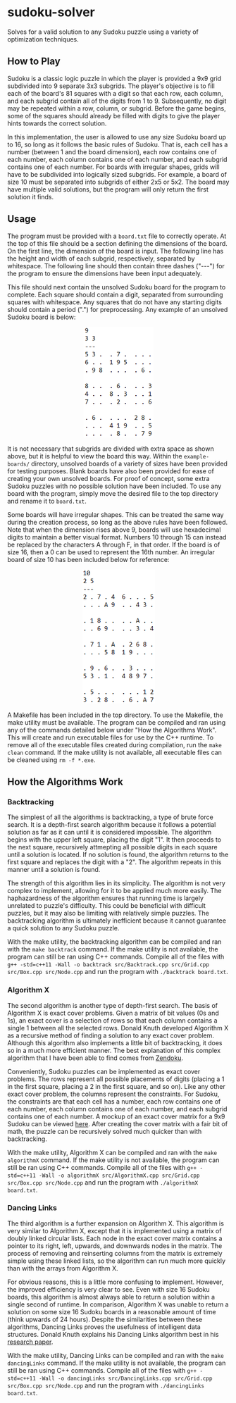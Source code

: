 # sudoku-solver
Solves for a valid solution to any Sudoku puzzle using a variety of optimization techniques.

## How to Play
Sudoku is a classic logic puzzle in which the player is provided a 9x9 grid subdivided into 9 separate 3x3 subgrids. The player's objective is to fill each of the board's 81 squares with a digit so that each row, each column, and each subgrid contain all of the digits from 1 to 9. Subsequently, no digit may be repeated within a row, column, or subgrid. Before the game begins, some of the squares should already be filled with digits to give the player hints towards the correct solution.

In this implementation, the user is allowed to use any size Sudoku board up to 16, so long as it follows the basic rules of Sudoku. That is, each cell has a number (between 1 and the board dimension), each row contains one of each number, each column contains one of each number, and each subgrid contains one of each number. For boards with irregular shapes, grids will have to be subdivided into logically sized subgrids. For example, a board of size 10 must be separated into subgrids of either 2x5 or 5x2. The board may have multiple valid solutions, but the program will only return the first solution it finds.

## Usage
The program must be provided with a `board.txt` file to correctly operate. At the top of this file should be a section defining the dimensions of the board. On the first line, the dimension of the board is input. The following line has the height and width of each subgrid, respectively, separated by whitespace. The following line should then contain three dashes ("---") for the program to ensure the dimensions have been input adequately.

This file should next contain the unsolved Sudoku board for the program to complete. Each square should contain a digit, separated from surrounding squares with whitespace. Any squares that do not have any starting digits should contain a period (".") for preprocessing. Any example of an unsolved Sudoku board is below:

<p align="center">
  <img src="https://github.com/rhelgason/sudoku-solver/blob/master/img/board-example.PNG" alt="example board"/>
<p>

It is not necessary that subgrids are divided with extra space as shown above, but it is helpful to view the board this way. Within the `example-boards/` directory, unsolved boards of a variety of sizes have been provided for testing purposes. Blank boards have also been provided for ease of creating your own unsolved boards. For proof of concept, some extra Sudoku puzzles with no possible solution have been included. To use any board with the program, simply move the desired file to the top directory and rename it to `board.txt`.

Some boards will have irregular shapes. This can be treated the same way during the creation process, so long as the above rules have been followed. Note that when the dimension rises above 9, boards will use hexadecimal digits to maintain a better visual format. Numbers 10 through 15 can instead be replaced by the characters A through F, in that order. If the board is of size 16, then a 0 can be used to represent the 16th number. An irregular board of size 10 has been included below for reference:

<p align="center">
  <img src="https://github.com/rhelgason/sudoku-solver/blob/master/img/board-example-10.PNG" alt="example board size 10"/>
<p>

A Makefile has been included in the top directory. To use the Makefile, the make utility must be available. The program can be compiled and ran using any of the commands detailed below under "How the Algorithms Work". This will create and run executable files for use by the C++ runtime. To remove all of the executable files created during compilation, run the `make clean` command. If the make utility is not available, all executable files can be cleaned using `rm -f *.exe`.

## How the Algorithms Work

### Backtracking
The simplest of all the algorithms is backtracking, a type of brute force search. It is a depth-first search algorithm because it follows a potential solution as far as it can until it is considered impossible. The algorithm begins with the upper left square, placing the digit "1". It then proceeds to the next square, recursively attmepting all possible digits in each square until a solution is located. If no solution is found, the algorithm returns to the first square and replaces the digit with a "2". The algorithm repeats in this manner until a solution is found.

The strength of this algorithm lies in its simplicity. The algorithm is not very complex to implement, allowing for it to be applied much more easily. The haphazardness of the algorithm ensures that running time is largely unrelated to puzzle's difficulty. This could be beneficial with difficult puzzles, but it may also be limiting with relatively simple puzzles. The backtracking algorithm is ultimately inefficient because it cannot guarantee a quick solution to any Sudoku puzzle.

With the make utility, the backtracking algorithm can be compiled and ran with the `make backtrack` command. If the make utility is not available, the program can still be ran using C++ commands. Compile all of the files with `g++ -std=c++11 -Wall -o backtrack src/Backtrack.cpp src/Grid.cpp src/Box.cpp src/Node.cpp` and run the program with `./backtrack board.txt`.

### Algorithm X
The second algorithm is another type of depth-first search. The basis of Algorithm X is exact cover problems. Given a matrix of bit values (0s and 1s), an exact cover is a selection of rows so that each column contains a single 1 between all the selected rows. Donald Knuth developed Algorithm X as a recursive method of finding a solution to any exact cover problem. Although this algorithm also implements a little bit of backtracking, it does so in a much more efficient manner. The best explanation of this complex algorithm that I have been able to find comes from [Zendoku](https://garethrees.org/2007/06/10/zendoku-generation/#section-4).

Conveniently, Sudoku puzzles can be implemented as exact cover problems. The rows represent all possible placements of digits (placing a 1 in the first square, placing a 2 in the first square, and so on). Like any other exact cover problem, the columns represent the constraints. For Sudoku, the constraints are that each cell has a number, each row contains one of each number, each column contains one of each number, and each subgrid contains one of each number. A mockup of an exact cover matrix for a 9x9 Sudoku can be viewed [here](https://www.stolaf.edu/people/hansonr/sudoku/exactcovermatrix.htm). After creating the cover matrix with a fair bit of math, the puzzle can be recursively solved much quicker than with backtracking.

With the make utility, Algorithm X can be compiled and ran with the `make algorithmX` command. If the make utility is not available, the program can still be ran using C++ commands. Compile all of the files with `g++ -std=c++11 -Wall -o algorithmX src/AlgorithmX.cpp src/Grid.cpp src/Box.cpp src/Node.cpp` and run the program with `./algorithmX board.txt`.

### Dancing Links
The third algorithm is a further expansion on Algorithm X. This algorithm is very similar to Algorithm X, except that it is implemented using a matrix of doubly linked circular lists. Each node in the exact cover matrix contains a pointer to its right, left, upwards, and downwards nodes in the matrix. The process of removing and reinserting columns from the matrix is extremely simple using these linked lists, so the algorithm can run much more quickly than with the arrays from Algorithm X.

For obvious reasons, this is a little more confusing to implement. However, the improved efficiency is very clear to see. Even with size 16 Sudoku boards, this algorithm is almost always able to return a solution within a single second of runtime. In comparison, Algorithm X was unable to return a solution on some size 16 Sudoku boards in a reasonable amount of time (think upwards of 24 hours). Despite the similarities between these algorithms, Dancing Links proves the usefulness of intelligent data structures. Donald Knuth explains his Dancing Links algorithm best in his [research paper](https://www.ocf.berkeley.edu/~jchu/publicportal/sudoku/0011047.pdf).

With the make utility, Dancing Links can be compiled and ran with the `make dancingLinks` command. If the make utility is not available, the program can still be ran using C++ commands. Compile all of the files with `g++ -std=c++11 -Wall -o dancingLinks src/DancingLinks.cpp src/Grid.cpp src/Box.cpp src/Node.cpp` and run the program with `./dancingLinks board.txt`.
